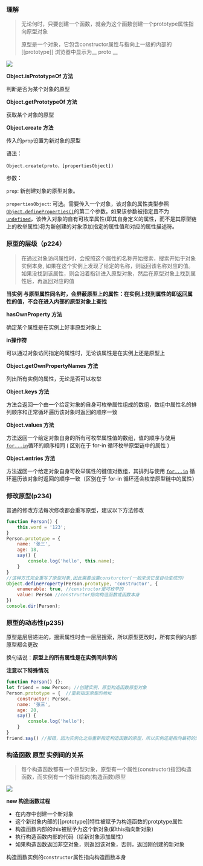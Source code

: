 ### 理解

> 无论何时，只要创建一个函数，就会为这个函数创建一个prototype属性指向原型对象
>
> 原型是一个对象，它包含constructor属性与指向上一级的内部的[[prototype]] 浏览器中显示为__ proto __

<img src="https://cdn.jsdelivr.net/gh/player-404/picture/function.png"/>

**Object.isPrototypeOf 方法**

判断是否为某个对象的原型

**Object.getPrototypeOf 方法**

获取某个对象的原型

**Object.create 方法**

传入的`prop`设置为新对象的原型

语法：

`Object.create(proto，[propertiesObject])`

参数：

`prop`: 新创建对象的原型对象。

`propertiesObject`:  可选。需要传入一个对象，该对象的属性类型参照[`Object.defineProperties()`](https://developer.mozilla.org/zh-CN/docs/Web/JavaScript/Reference/Global_Objects/Object/defineProperties)的第二个参数。如果该参数被指定且不为 [`undefined`](https://developer.mozilla.org/zh-CN/docs/Web/JavaScript/Reference/Global_Objects/undefined)，该传入对象的自有可枚举属性(即其自身定义的属性，而不是其原型链上的枚举属性)将为新创建的对象添加指定的属性值和对应的属性描述符。



### 原型的层级（p224）

> 在通过对象访问属性时，会按照这个属性的名称开始搜索，搜索开始于对象实例本身, 如果在这个实例上发现了给定的名称，则返回该名称对应的值。如果没找到该属性，则会沿着指针进入原型对象，然后在原型对象上找到属性后，再返回对应的值

**当实例 与原型属性同名时，会屏蔽原型上的属性：在实例上找到属性的即返回属性的值，不会在进入内部的原型对象上查找**

**hasOwnProperty 方法**

确定某个属性是在实例上好事原型对象上

**in操作符**

可以通过对象访问指定的属性时，无论该属性是在实例上还是原型上

**Object.getOwnPropertyNames 方法**

列出所有实例的属性，无论是否可以枚举

**Object.keys 方法**

方法会返回一个由一个给定对象的自身可枚举属性组成的数组，数组中属性名的排列顺序和正常循环遍历该对象时返回的顺序一致

**Object.values 方法**

方法返回一个给定对象自身的所有可枚举属性值的数组，值的顺序与使用[`for...in`](https://developer.mozilla.org/zh-CN/docs/Web/JavaScript/Reference/Statements/for...in)循环的顺序相同 ( 区别在于 for-in 循环枚举原型链中的属性 )

**Object.entries 方法**

方法返回一个给定对象自身可枚举属性的键值对数组，其排列与使用 [`for...in`](https://developer.mozilla.org/zh-CN/docs/Web/JavaScript/Reference/Statements/for...in) 循环遍历该对象时返回的顺序一致（区别在于 for-in 循环还会枚举原型链中的属性）



### 修改原型(p234)

普通的修改方法每次修改都会重写原型，建议以下方法修改

```javascript
function Person() {
    this.word = '123';
}
Person.prototype = {
    name: '张三',
    age: 18,
    say() {
        console.log('hello', this.name);
    }
}
//这种方式完全重写了原型对象,因此需要设置consturctor(一般来说它是自动生成的)
Object.defineProperty(Person.prototype, 'constructor', {
    enumerable: true, //constructor是可枚举的
    value: Person //constructor指向构造函数或函数本身
})
console.dir(Person);
```



### 原型的动态性(p235)

原型是层层递进的，搜索属性时会一层层搜索，所以原型更改时，所有实例的内部原型都会更改

换句话说：**原型上的所有属性是在实例间共享的**

**注意以下特殊情况**

```javascript
function Person() {};
let friend = new Person; //创建实例，原型构造函数原型对象
Person.prototype = {  //重新指定原型的地址
    constructor: Person,
    name: '张三',
    age: 20,
    say() {
        console.log('hello');
    }
}
friend.say() //报错，因为实例化之后重新指定构造函数的原型，所以实例还是指向最初的原型对象，所以没有say方法
```



### 构造函数 原型 实例间的关系

> 每个构造函数都有一个原型对象，原型有一个属性(constructor)指回构造函数，而实例有一个指针指向(构造函数)原型

<img src="https://cdn.jsdelivr.net/gh/player-404/picture/%E6%88%AA%E5%B1%8F2021-07-09%20%E4%B8%8A%E5%8D%8810.04.58.png" />

**new 构造函数过程**

* 在内存中创建一个新对象
* 这个新对象内部的[[prototype]]特性被赋予为构造函数的protptype属性
* 构造函数内部的this被赋予为这个新对象(即this指向新对象)
* 执行构造函数内部的代码（给新对象添加属性）
* 如果构造函数返回非空对象，则返回该对象，否则，返回刚创建的新对象

构造函数实例的`constructor`属性指向构造函数本身




